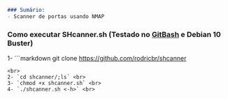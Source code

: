 ```markdown
### Sumário:
- Scanner de portas usando NMAP
```

### Como executar SHcanner.sh (Testado no [GitBash](https://git-scm.com/downloads) e Debian 10 Buster)
1- ```markdown 
git clone https://github.com/rodricbr/shcanner
``` 
<br>
2- `cd shcanner/;ls` <br>
3- `chmod +x shcanner.sh` <br>
4- `./shcanner.sh <-h>` <br>
